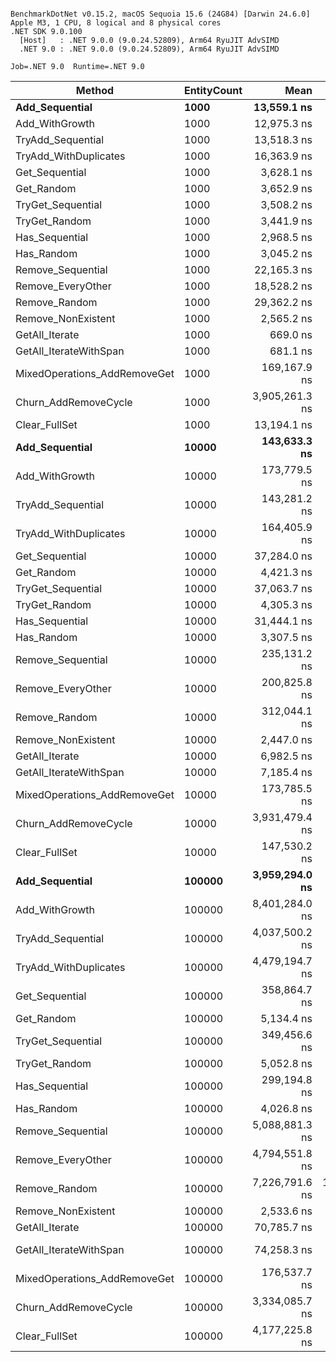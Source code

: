 ```

BenchmarkDotNet v0.15.2, macOS Sequoia 15.6 (24G84) [Darwin 24.6.0]
Apple M3, 1 CPU, 8 logical and 8 physical cores
.NET SDK 9.0.100
  [Host]   : .NET 9.0.0 (9.0.24.52809), Arm64 RyuJIT AdvSIMD
  .NET 9.0 : .NET 9.0.0 (9.0.24.52809), Arm64 RyuJIT AdvSIMD

Job=.NET 9.0  Runtime=.NET 9.0  

```
| Method                       | EntityCount | Mean           | Error         | StdDev        | Rank | Gen0       | Gen1       | Gen2       | Allocated   |
|----------------------------- |------------ |---------------:|--------------:|--------------:|-----:|-----------:|-----------:|-----------:|------------:|
| **Add_Sequential**               | **1000**        |    **13,559.1 ns** |     **265.92 ns** |     **345.77 ns** |   **11** |    **11.6119** |     **1.6327** |          **-** |     **97320 B** |
| Add_WithGrowth               | 1000        |    12,975.3 ns |     140.64 ns |     131.56 ns |   11 |    11.3220 |     0.9308 |          - |     94912 B |
| TryAdd_Sequential            | 1000        |    13,518.3 ns |     250.11 ns |     463.60 ns |   11 |    11.6119 |     1.6327 |          - |     97320 B |
| TryAdd_WithDuplicates        | 1000        |    16,363.9 ns |     320.76 ns |     284.34 ns |   12 |    11.5967 |     1.4343 |          - |     97320 B |
| Get_Sequential               | 1000        |     3,628.1 ns |      57.00 ns |      50.53 ns |    5 |          - |          - |          - |           - |
| Get_Random                   | 1000        |     3,652.9 ns |      27.79 ns |      23.21 ns |    5 |          - |          - |          - |           - |
| TryGet_Sequential            | 1000        |     3,508.2 ns |      18.78 ns |      14.66 ns |    5 |          - |          - |          - |           - |
| TryGet_Random                | 1000        |     3,441.9 ns |      19.43 ns |      15.17 ns |    5 |          - |          - |          - |           - |
| Has_Sequential               | 1000        |     2,968.5 ns |      58.12 ns |      86.99 ns |    4 |          - |          - |          - |           - |
| Has_Random                   | 1000        |     3,045.2 ns |      54.05 ns |      50.56 ns |    4 |          - |          - |          - |           - |
| Remove_Sequential            | 1000        |    22,165.3 ns |     421.45 ns |     450.95 ns |   14 |    11.5967 |     1.4343 |          - |     97320 B |
| Remove_EveryOther            | 1000        |    18,528.2 ns |      53.04 ns |      44.29 ns |   13 |    11.5967 |     1.4343 |          - |     97320 B |
| Remove_Random                | 1000        |    29,362.2 ns |     535.08 ns |     784.32 ns |   15 |    15.1978 |     2.5330 |          - |    127360 B |
| Remove_NonExistent           | 1000        |     2,565.2 ns |      24.23 ns |      21.48 ns |    3 |          - |          - |          - |           - |
| GetAll_Iterate               | 1000        |       669.0 ns |       5.17 ns |       4.59 ns |    1 |          - |          - |          - |           - |
| GetAll_IterateWithSpan       | 1000        |       681.1 ns |       3.38 ns |       3.16 ns |    1 |          - |          - |          - |           - |
| MixedOperations_AddRemoveGet | 1000        |   169,167.9 ns |   2,099.77 ns |   1,964.12 ns |   21 |     5.3711 |     0.4883 |          - |     46904 B |
| Churn_AddRemoveCycle         | 1000        | 3,905,261.3 ns |  18,502.12 ns |  16,401.65 ns |   27 |  6632.8125 |  6437.5000 |  6433.5938 |  33817866 B |
| Clear_FullSet                | 1000        |    13,194.1 ns |      90.74 ns |      80.44 ns |   11 |    11.6119 |     1.6327 |          - |     97320 B |
| **Add_Sequential**               | **10000**       |   **143,633.3 ns** |     **950.11 ns** |     **888.73 ns** |   **20** |   **124.7559** |   **124.7559** |   **124.7559** |   **1213492 B** |
| Add_WithGrowth               | 10000       |   173,779.5 ns |   1,060.49 ns |     885.56 ns |   21 |   249.7559 |   124.7559 |   124.7559 |   1959356 B |
| TryAdd_Sequential            | 10000       |   143,281.2 ns |   1,273.72 ns |   1,191.44 ns |   20 |   124.7559 |   124.7559 |   124.7559 |   1213492 B |
| TryAdd_WithDuplicates        | 10000       |   164,405.9 ns |   1,013.42 ns |     846.25 ns |   21 |   153.8086 |   153.8086 |   153.8086 |   1345559 B |
| Get_Sequential               | 10000       |    37,284.0 ns |     381.83 ns |     338.48 ns |   17 |          - |          - |          - |           - |
| Get_Random                   | 10000       |     4,421.3 ns |      87.63 ns |     104.32 ns |    7 |          - |          - |          - |           - |
| TryGet_Sequential            | 10000       |    37,063.7 ns |     382.02 ns |     357.35 ns |   17 |          - |          - |          - |           - |
| TryGet_Random                | 10000       |     4,305.3 ns |      46.97 ns |      41.64 ns |    7 |          - |          - |          - |           - |
| Has_Sequential               | 10000       |    31,444.1 ns |     567.55 ns |     530.89 ns |   16 |          - |          - |          - |           - |
| Has_Random                   | 10000       |     3,307.5 ns |      52.53 ns |      49.13 ns |    5 |          - |          - |          - |           - |
| Remove_Sequential            | 10000       |   235,131.2 ns |   1,266.05 ns |   1,122.32 ns |   23 |   124.7559 |   124.7559 |   124.7559 |   1213492 B |
| Remove_EveryOther            | 10000       |   200,825.8 ns |   1,118.46 ns |     933.96 ns |   22 |   124.7559 |   124.7559 |   124.7559 |   1213492 B |
| Remove_Random                | 10000       |   312,044.1 ns |   1,239.43 ns |   1,098.72 ns |   24 |   157.7148 |   157.7148 |   157.7148 |   1492106 B |
| Remove_NonExistent           | 10000       |     2,447.0 ns |      18.41 ns |      17.22 ns |    2 |          - |          - |          - |           - |
| GetAll_Iterate               | 10000       |     6,982.5 ns |      20.53 ns |      18.20 ns |    9 |          - |          - |          - |           - |
| GetAll_IterateWithSpan       | 10000       |     7,185.4 ns |       8.00 ns |       6.68 ns |   10 |          - |          - |          - |           - |
| MixedOperations_AddRemoveGet | 10000       |   173,785.5 ns |   1,067.82 ns |     946.60 ns |   21 |    28.3203 |     7.0801 |          - |    238752 B |
| Churn_AddRemoveCycle         | 10000       | 3,931,479.4 ns |  42,439.59 ns |  37,621.59 ns |   27 |  6664.0625 |  6398.4375 |  6375.0000 |  33818017 B |
| Clear_FullSet                | 10000       |   147,530.2 ns |   2,015.23 ns |   1,885.04 ns |   20 |   124.7559 |   124.7559 |   124.7559 |   1213492 B |
| **Add_Sequential**               | **100000**      | **3,959,294.0 ns** |  **76,900.49 ns** |  **88,558.72 ns** |   **27** |  **4363.2813** |  **4328.1250** |  **4328.1250** |  **51943492 B** |
| Add_WithGrowth               | 100000      | 8,401,284.0 ns |  75,227.01 ns |  66,686.78 ns |   32 | 12093.7500 | 11796.8750 | 11734.3750 | 126895241 B |
| TryAdd_Sequential            | 100000      | 4,037,500.2 ns |  59,519.10 ns |  55,674.21 ns |   27 |  4210.9375 |  4179.6875 |  4179.6875 |  51943635 B |
| TryAdd_WithDuplicates        | 100000      | 4,479,194.7 ns |  88,263.42 ns |  90,640.03 ns |   28 |  4250.0000 |  4218.7500 |  4218.7500 |  53155744 B |
| Get_Sequential               | 100000      |   358,864.7 ns |   6,159.05 ns |   6,324.89 ns |   25 |          - |          - |          - |           - |
| Get_Random                   | 100000      |     5,134.4 ns |      36.98 ns |      32.78 ns |    8 |          - |          - |          - |           - |
| TryGet_Sequential            | 100000      |   349,456.6 ns |   1,261.72 ns |   1,118.48 ns |   25 |          - |          - |          - |           - |
| TryGet_Random                | 100000      |     5,052.8 ns |      38.18 ns |      35.71 ns |    8 |          - |          - |          - |           - |
| Has_Sequential               | 100000      |   299,194.8 ns |   5,882.51 ns |   6,774.31 ns |   24 |          - |          - |          - |           - |
| Has_Random                   | 100000      |     4,026.8 ns |      76.81 ns |      71.85 ns |    6 |          - |          - |          - |           - |
| Remove_Sequential            | 100000      | 5,088,881.3 ns |  68,090.27 ns |  60,360.25 ns |   30 |  4515.6250 |  4484.3750 |  4484.3750 |  51943085 B |
| Remove_EveryOther            | 100000      | 4,794,551.8 ns |  90,275.00 ns |  84,443.29 ns |   29 |  4390.6250 |  4359.3750 |  4359.3750 |  51943192 B |
| Remove_Random                | 100000      | 7,226,791.6 ns | 129,555.57 ns | 121,186.36 ns |   31 |  4929.6875 |  4867.1875 |  4867.1875 |  54471505 B |
| Remove_NonExistent           | 100000      |     2,533.6 ns |      20.26 ns |      17.96 ns |    3 |          - |          - |          - |           - |
| GetAll_Iterate               | 100000      |    70,785.7 ns |     317.31 ns |     296.81 ns |   18 |          - |          - |          - |           - |
| GetAll_IterateWithSpan       | 100000      |    74,258.3 ns |   1,272.03 ns |   1,562.16 ns |   19 |          - |          - |          - |           - |
| MixedOperations_AddRemoveGet | 100000      |   176,537.7 ns |   1,846.27 ns |   1,636.67 ns |   21 |    37.5977 |     9.2773 |          - |    316848 B |
| Churn_AddRemoveCycle         | 100000      | 3,334,085.7 ns |  42,139.70 ns |  37,355.74 ns |   26 |  4007.8125 |  3714.8438 |  3652.3438 |  33816205 B |
| Clear_FullSet                | 100000      | 4,177,225.8 ns |  81,447.79 ns | 129,184.83 ns |   27 |  4507.8125 |  4476.5625 |  4476.5625 |  51943947 B |
